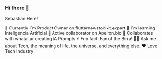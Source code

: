 ### Hi there 👋

Sebastian Here! 

🔭 Currently I´m Product Owner on flutternewstoolkit.expert
🌱 I´m learning Inteligencia Artificial
🧐 Active collaborator on Apeiron.bio 
🤖 Collaborates with whatai.ar creating IA Prompts
⚡ Fun fact: Fan of the Birra! 
👨‍💻 Ask me about Tech, the meaning of life, the universe, and everything else.
❤️ Love Tech Industry


<!--
**slarrauri/slarrauri** is a ✨ _special_ ✨ repository because its `README.md` (this file) appears on your GitHub profile.

Here are some ideas to get you started:

- 👯 I’m looking to collaborate on the development of 
- 😄 Pronouns: He/Him/His/They

TODO: 
  - Add PDF download in CV Section 



-->
